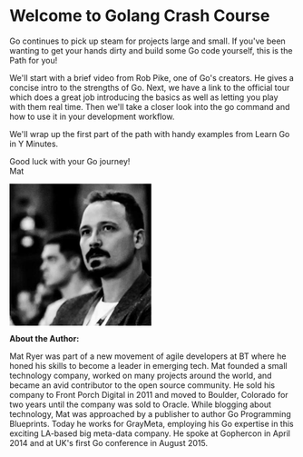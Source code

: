# Welcome to Golang Crash Course

Go continues to pick up steam for projects large and small. If you've been wanting to get your hands dirty and build some Go code yourself, this is the Path for you!

We'll start with a brief video from Rob Pike, one of Go's creators. He gives a concise intro to the strengths of Go. Next, we have a link to the official tour which does a great job introducing the basics as well as letting you play with them real time. Then we'll take a closer look into the go command and how to use it in your development workflow.

We'll wrap up the first part of the path with handy examples from Learn Go in Y Minutes.

Good luck with your Go journey!  
Mat

<img src="https://raw.githubusercontent.com/outlearn-content/go-path/master/assets/matryer.jpg" alt="Mat Ryer" style="width:250px;height:250px" align="left">

<br clear="all">

**About the Author:**

Mat Ryer was part of a new movement of agile developers at BT where he honed his skills to become a leader in emerging tech. Mat founded a small technology company, worked on many projects around the world, and became an avid contributor to the open source community. He sold his company to Front Porch Digital in 2011 and moved to Boulder, Colorado for two years until the company was sold to Oracle. While blogging about technology, Mat was approached by a publisher to author Go Programming Blueprints. Today he works for GrayMeta, employing his Go expertise in this exciting LA-based big meta-data company. He spoke at Gophercon in April 2014 and at UK's first Go conference in August 2015.
